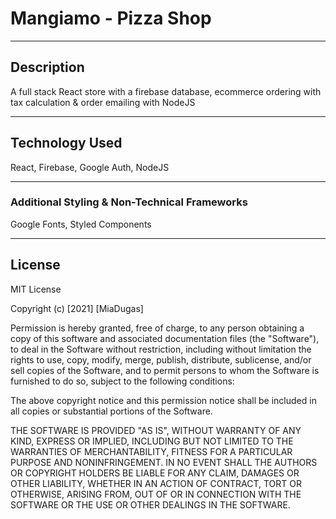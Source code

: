 # Mangiamo - Pizza Shop 

<hr>

## Description
A full stack React store with a firebase database, ecommerce ordering with tax calculation & order emailing with NodeJS


<hr>

 <!-- ![Main View](https://github.com/miadugas/svelte_ecomm/blob/main/black_mirror.png) -->

## Technology Used
React, Firebase, Google Auth, NodeJS


<hr>

### Additional Styling & Non-Technical Frameworks
Google Fonts, Styled Components


<hr>

## License

MIT License

Copyright (c) [2021] [MiaDugas]

Permission is hereby granted, free of charge, to any person obtaining a copy
of this software and associated documentation files (the "Software"), to deal
in the Software without restriction, including without limitation the rights
to use, copy, modify, merge, publish, distribute, sublicense, and/or sell
copies of the Software, and to permit persons to whom the Software is
furnished to do so, subject to the following conditions:

The above copyright notice and this permission notice shall be included in all
copies or substantial portions of the Software.

THE SOFTWARE IS PROVIDED "AS IS", WITHOUT WARRANTY OF ANY KIND, EXPRESS OR
IMPLIED, INCLUDING BUT NOT LIMITED TO THE WARRANTIES OF MERCHANTABILITY,
FITNESS FOR A PARTICULAR PURPOSE AND NONINFRINGEMENT. IN NO EVENT SHALL THE
AUTHORS OR COPYRIGHT HOLDERS BE LIABLE FOR ANY CLAIM, DAMAGES OR OTHER
LIABILITY, WHETHER IN AN ACTION OF CONTRACT, TORT OR OTHERWISE, ARISING FROM,
OUT OF OR IN CONNECTION WITH THE SOFTWARE OR THE USE OR OTHER DEALINGS IN THE
SOFTWARE.